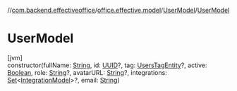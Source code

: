 //[com.backend.effectiveoffice](IdeaProjects/labs-office-elevator/effectiveOfficeBackend/documentation/gfm/index.md)/[office.effective.model](IdeaProjects/labs-office-elevator/effectiveOfficeBackend/documentation/gfm/com.backend.effectiveoffice/office.effective.model/index.md)/[UserModel](IdeaProjects/labs-office-elevator/effectiveOfficeBackend/documentation/gfm/com.backend.effectiveoffice/office.effective.model/-user-model/index.md)/[UserModel](IdeaProjects/labs-office-elevator/effectiveOfficeBackend/documentation/gfm/com.backend.effectiveoffice/office.effective.model/-user-model/-user-model.md)

# UserModel

[jvm]\
constructor(fullName: [String](https://kotlinlang.org/api/latest/jvm/stdlib/kotlin/-string/index.html), id: [UUID](https://docs.oracle.com/javase/8/docs/api/java/util/UUID.html)?, tag: [UsersTagEntity](IdeaProjects/labs-office-elevator/effectiveOfficeBackend/documentation/gfm/com.backend.effectiveoffice/office.effective.features.user.repository/-users-tag-entity/index.md)?, active: [Boolean](https://kotlinlang.org/api/latest/jvm/stdlib/kotlin/-boolean/index.html), role: [String](https://kotlinlang.org/api/latest/jvm/stdlib/kotlin/-string/index.html)?, avatarURL: [String](https://kotlinlang.org/api/latest/jvm/stdlib/kotlin/-string/index.html)?, integrations: [Set](https://kotlinlang.org/api/latest/jvm/stdlib/kotlin.collections/-set/index.html)&lt;[IntegrationModel](IdeaProjects/labs-office-elevator/effectiveOfficeBackend/documentation/gfm/com.backend.effectiveoffice/office.effective.model/-integration-model/index.md)&gt;?, email: [String](https://kotlinlang.org/api/latest/jvm/stdlib/kotlin/-string/index.html))
